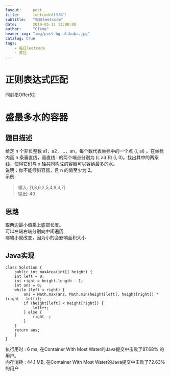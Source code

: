 ```yaml
---
layout:     post
title:      leetcode#10和11
subtitle:   "每日leetcode"
date:       2019-05-11 13:00:00
author:     "Cfeng"
header-img: "img/post-bg-alibaba.jpg"
catalog: true
tags:
    - 每日leetcode
    - 算法
---
```

# 正则表达式匹配
同剑指Offer52       
# 盛最多水的容器
## 题目描述
给定 n 个非负整数 a1，a2，...，an，每个数代表坐标中的一个点 (i, ai) 。在坐标内画 n 条垂直线，垂直线 i 的两个端点分别为 (i, ai) 和 (i, 0)。找出其中的两条线，使得它们与 x 轴共同构成的容器可以容纳最多的水。      
说明：你不能倾斜容器，且 n 的值至少为 2。            
示例:        
> 输入: [1,8,6,2,5,4,8,3,7]     
> 输出: 49     
             
## 思路
取两边最小值乘上底部长度。      
可以左端右端分别向中间遍历      
哪端小就改变，因为小的会影响面积大小      
## Java实现     
```   
class Solution {
    public int maxArea(int[] height) {
    int left = 0;
    int right = height.length - 1;
    int ans = 0;
    while (left < right) {
        ans = Math.max(ans, Math.min(height[left], height[right]) * (right - left));
        if (height[left] < height[right]) {
            left++;
        } else {
            right--;
        }
    }
    return ans;
    }
}
```    

执行用时 : 6 ms, 在Container With Most Water的Java提交中击败了87.68% 的用户。      
内存消耗 : 44.1 MB, 在Container With Most Water的Java提交中击败了72.63% 的用户

